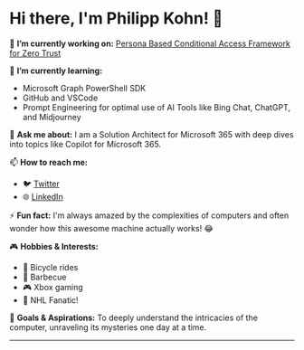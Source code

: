 # Hi there, I'm Philipp Kohn! 👋

🔭 **I’m currently working on:** [Persona Based Conditional Access Framework for Zero Trust](https://github.com/philippkohn/ConditionalAccessforZeroTrustResources)

🌱 **I’m currently learning:** 
- Microsoft Graph PowerShell SDK
- GitHub and VSCode 
- Prompt Engineering for optimal use of AI Tools like Bing Chat, ChatGPT, and Midjourney

💬 **Ask me about:** 
I am a Solution Architect for Microsoft 365 with deep dives into topics like Copilot for Microsoft 365.

📫 **How to reach me:**
- 🐦 [Twitter](https://twitter.com/philipp_kohn)
- 🌐 [LinkedIn](https://www.linkedin.com/in/philippkohn/)

⚡ **Fun fact:** I'm always amazed by the complexities of computers and often wonder how this awesome machine actually works! 😂

🎮 **Hobbies & Interests:** 
- 🚴 Bicycle rides 
- 🍖 Barbecue 
- 🎮 Xbox gaming 
- 🏒 NHL Fanatic!

🚀 **Goals & Aspirations:** To deeply understand the intricacies of the computer, unraveling its mysteries one day at a time.

---
